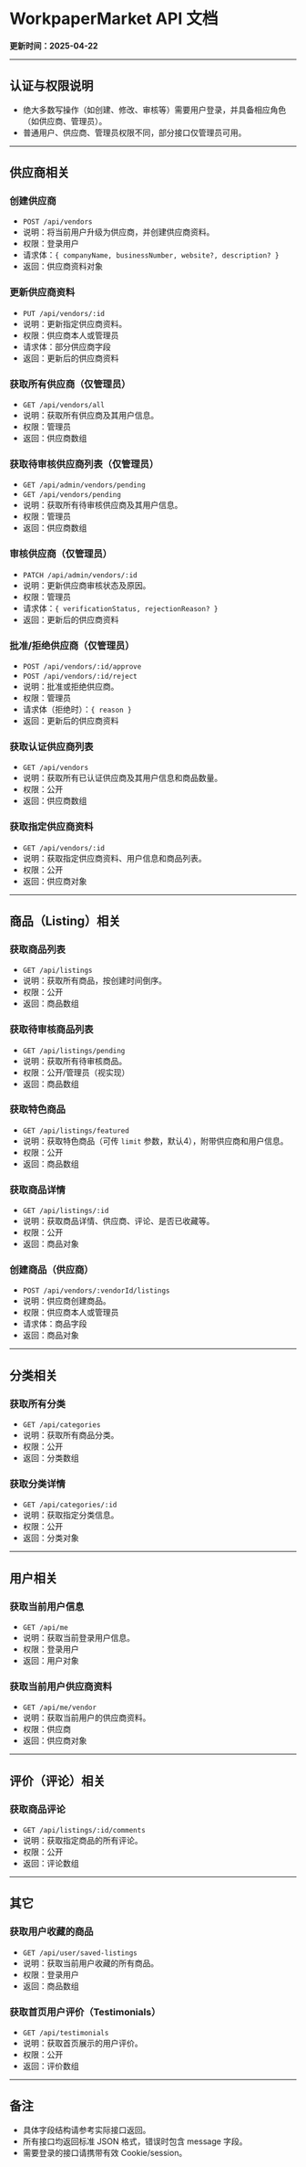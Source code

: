 # WorkpaperMarket API 文档

**更新时间：2025-04-22**

---

## 认证与权限说明
- 绝大多数写操作（如创建、修改、审核等）需要用户登录，并具备相应角色（如供应商、管理员）。
- 普通用户、供应商、管理员权限不同，部分接口仅管理员可用。

---

## 供应商相关

### 创建供应商
- `POST /api/vendors`
- 说明：将当前用户升级为供应商，并创建供应商资料。
- 权限：登录用户
- 请求体：`{ companyName, businessNumber, website?, description? }`
- 返回：供应商资料对象

### 更新供应商资料
- `PUT /api/vendors/:id`
- 说明：更新指定供应商资料。
- 权限：供应商本人或管理员
- 请求体：部分供应商字段
- 返回：更新后的供应商资料

### 获取所有供应商（仅管理员）
- `GET /api/vendors/all`
- 说明：获取所有供应商及其用户信息。
- 权限：管理员
- 返回：供应商数组

### 获取待审核供应商列表（仅管理员）
- `GET /api/admin/vendors/pending`
- `GET /api/vendors/pending`
- 说明：获取所有待审核供应商及其用户信息。
- 权限：管理员
- 返回：供应商数组

### 审核供应商（仅管理员）
- `PATCH /api/admin/vendors/:id`
- 说明：更新供应商审核状态及原因。
- 权限：管理员
- 请求体：`{ verificationStatus, rejectionReason? }`
- 返回：更新后的供应商资料

### 批准/拒绝供应商（仅管理员）
- `POST /api/vendors/:id/approve`
- `POST /api/vendors/:id/reject`
- 说明：批准或拒绝供应商。
- 权限：管理员
- 请求体（拒绝时）：`{ reason }`
- 返回：更新后的供应商资料

### 获取认证供应商列表
- `GET /api/vendors`
- 说明：获取所有已认证供应商及其用户信息和商品数量。
- 权限：公开
- 返回：供应商数组

### 获取指定供应商资料
- `GET /api/vendors/:id`
- 说明：获取指定供应商资料、用户信息和商品列表。
- 权限：公开
- 返回：供应商对象

---

## 商品（Listing）相关

### 获取商品列表
- `GET /api/listings`
- 说明：获取所有商品，按创建时间倒序。
- 权限：公开
- 返回：商品数组

### 获取待审核商品列表
- `GET /api/listings/pending`
- 说明：获取所有待审核商品。
- 权限：公开/管理员（视实现）
- 返回：商品数组

### 获取特色商品
- `GET /api/listings/featured`
- 说明：获取特色商品（可传 `limit` 参数，默认4），附带供应商和用户信息。
- 权限：公开
- 返回：商品数组

### 获取商品详情
- `GET /api/listings/:id`
- 说明：获取商品详情、供应商、评论、是否已收藏等。
- 权限：公开
- 返回：商品对象

### 创建商品（供应商）
- `POST /api/vendors/:vendorId/listings`
- 说明：供应商创建商品。
- 权限：供应商本人或管理员
- 请求体：商品字段
- 返回：商品对象

---

## 分类相关

### 获取所有分类
- `GET /api/categories`
- 说明：获取所有商品分类。
- 权限：公开
- 返回：分类数组

### 获取分类详情
- `GET /api/categories/:id`
- 说明：获取指定分类信息。
- 权限：公开
- 返回：分类对象

---

## 用户相关

### 获取当前用户信息
- `GET /api/me`
- 说明：获取当前登录用户信息。
- 权限：登录用户
- 返回：用户对象

### 获取当前用户供应商资料
- `GET /api/me/vendor`
- 说明：获取当前用户的供应商资料。
- 权限：供应商
- 返回：供应商对象

---

## 评价（评论）相关

### 获取商品评论
- `GET /api/listings/:id/comments`
- 说明：获取指定商品的所有评论。
- 权限：公开
- 返回：评论数组

---

## 其它

### 获取用户收藏的商品
- `GET /api/user/saved-listings`
- 说明：获取当前用户收藏的所有商品。
- 权限：登录用户
- 返回：商品数组

### 获取首页用户评价（Testimonials）
- `GET /api/testimonials`
- 说明：获取首页展示的用户评价。
- 权限：公开
- 返回：评价数组

---

## 备注
- 具体字段结构请参考实际接口返回。
- 所有接口均返回标准 JSON 格式，错误时包含 message 字段。
- 需要登录的接口请携带有效 Cookie/session。
